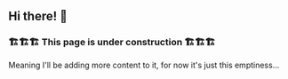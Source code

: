 ## Hi there! 👋
### 🏗️🏗️🏗️ This page is under construction 🏗️🏗️🏗️

Meaning I'll be adding more content to it, for now it's just this emptiness...

<!--
**bbeltza/bbeltza** is a ✨ _special_ ✨ repository because its `README.md` (this file) appears on your GitHub profile.

Here are some ideas to get you started:

- 🔭 I’m currently working on ...
- 🌱 I’m currently learning ...
- 👯 I’m looking to collaborate on ...
- 🤔 I’m looking for help with ...
- 💬 Ask me about ...
- 📫 How to reach me: ...
- 😄 Pronouns: ...
- ⚡ Fun fact: ...
-->
